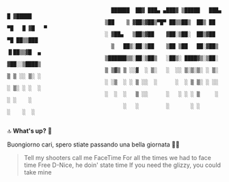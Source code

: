 ```

                                  ██████  ██▓ ███▄ ▄███▓ ▒█████   ███▄    █ ▓█████ 
                                ▒██    ▒ ▓██▒▓██▒▀█▀ ██▒▒██▒  ██▒ ██ ▀█   █ ▓█   ▀ 
                                ░ ▓██▄   ▒██▒▓██    ▓██░▒██░  ██▒▓██  ▀█ ██▒▒███   
                                  ▒   ██▒░██░▒██    ▒██ ▒██   ██░▓██▒  ▐▌██▒▒▓█  ▄ 
                                ▒██████▒▒░██░▒██▒   ░██▒░ ████▓▒░▒██░   ▓██░░▒████▒
                                ▒ ▒▓▒ ▒ ░░▓  ░ ▒░   ░  ░░ ▒░▒░▒░ ░ ▒░   ▒ ▒ ░░ ▒░ ░
                                ░ ░▒  ░ ░ ▒ ░░  ░      ░  ░ ▒ ▒░ ░ ░░   ░ ▒░ ░ ░  ░
                                ░  ░  ░   ▒ ░░      ░   ░ ░ ░ ▒     ░   ░ ░    ░   
                                      ░   ░         ░       ░ ░           ░    ░  ░
      
```

 🔝 **What's up?** 💍

Buongiorno cari, spero stiate passando una bella giornata 👍🏻
 
> Tell my shooters call me FaceTime
For all the times we had to face time
Free D-Nice, he doin' state time
If you need the glizzy, you could take mine
